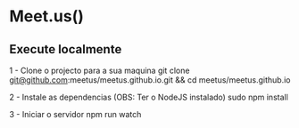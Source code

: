 # Meet.us()


## Execute localmente

1 - Clone o projecto para a sua maquina
    git clone git@github.com:meetus/meetus.github.io.git && cd meetus/meetus.github.io

2 - Instale as dependencias (OBS: Ter o NodeJS instalado)
    sudo npm install

3 - Iniciar o servidor
    npm run watch